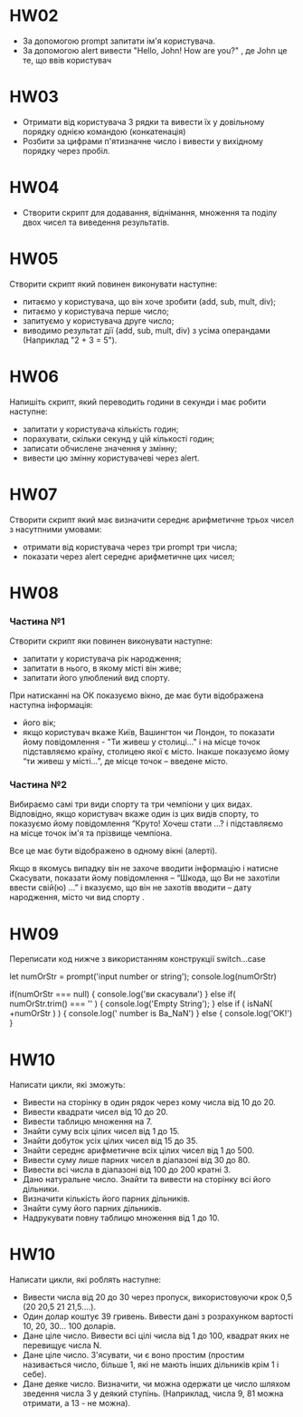 # HW02

<ul>
<li> За допомогою prompt запитати ім'я користувача.
</li>
<li>За допомогою alert вивести "Hello, John! How are you?" , де John це те, що ввів користувач</li>
</ul>

# HW03

<ul>
<li> Отримати від користувача 3 рядки та вивести їх у довільному порядку однією командою (конкатенація)
</li>
<li>Розбити за цифрами п'ятизначне число і вивести у вихідному порядку через пробіл.</li>
</ul>

# HW04

<ul>
<li> Створити скрипт для додавання, віднімання, множення та поділу двох чисел та виведення результатів.
</li>
 </ul>

# HW05

Створити скрипт який повинен виконувати наступне:

<ul>
<li> питаємо у користувача, що він хоче зробити (add, sub, mult, div);
</li>
<li> питаємо у користувача перше число;
</li>
<li> запитуємо у користувача друге число;
</li>
<li> виводимо результат дії (add, sub, mult, div) з усіма операндами (Наприклад "2 + 3 = 5").
</li>
 </ul>

# HW06

Напишіть скрипт, який переводить години в секунди і має робити наступне:

<ul>
<li> запитати у користувача кількість годин;
</li>
<li> порахувати, скільки секунд у цій кількості годин;
</li>
<li> записати обчислене значення у змінну;
</li>
<li> вивести цю змінну користувачеві через alert.
</li>
 </ul>

# HW07

Створити скрипт який має визначити середнє арифметичне трьох чисел з насутпними умовами:

<ul>
<li> отримати від користувача через три prompt три числа;
</li>
<li> показати через alert середнє арифметичне цих чисел;
</li>

 </ul>

# HW08

### Частина №1

Створити скрипт яки повинен виконувати наступне:

<ul>
<li> запитати у користувача рік народження;
</li>
<li> запитати в нього, в якому місті він живе;
</li>
<li> запитати його улюблений вид спорту.
 </ul>

При натисканні на ОК показуємо вікно, де має бути відображена наступна інформація:

<ul>
<li> його вік;
</li>
<li> якщо користувач вкаже Київ, Вашингтон чи Лондон, то показати йому повідомлення - "Ти живеш у столиці..." і на місце точок підставляємо країну, столицею якої є місто. Інакше показуємо йому “ти живеш у місті…”, де місце точок – введене місто.
</li>
 </ul>

### Частина №2

Вибираємо самі три види спорту та три чемпіони у цих видах. Відповідно, якщо користувач вкаже один із цих видів спорту, то показуємо йому повідомлення “Круто! Хочеш стати …? і підставляємо на місце точок ім'я та прізвище чемпіона.

Все це має бути відображено в одному вікні (алерті).

Якщо в якомусь випадку він не захоче вводити інформацію і натисне Скасувати, показати йому повідомлення – “Шкода, що Ви не захотіли ввести свій(ю) …” і вказуємо, що він не захотів вводити – дату народження, місто чи вид спорту .

# HW09

Переписати код нижче з використанням конструкції switch…case

let numOrStr = prompt('input number or string');
console.log(numOrStr)

if(numOrStr === null) {
console.log('ви скасували')
} else if( numOrStr.trim() === '' ) {
console.log('Empty String');
} else if ( isNaN( +numOrStr ) ) {
console.log(' number is Ba_NaN')
} else {
console.log('OK!')
}

# HW10

Написати цикли, які зможуть:

<ul>
<li>Вивести на сторінку в один рядок через кому числа від 10 до 20. 
</li>
<li>Вивести квадрати чисел від 10 до 20.  
</li>
<li>Вивести таблицю множення на 7.  
</li>
<li>Знайти суму всіх цілих чисел від 1 до 15.
</li>
<li>Знайти добуток усіх цілих чисел від 15 до 35.
</li>
<li>Знайти середнє арифметичне всіх цілих чисел від 1 до 500.  
</li>
<li>Вивести суму лише парних чисел в діапазоні від 30 до 80. 
</li>
<li>Вивести всі числа в діапазоні від 100 до 200 кратні 3. 
</li>
<li>Дано натуральне число. Знайти та вивести на сторінку всі його дільники. 
</li>
<li>Визначити кількість його парних дільників.
</li>
<li>Знайти суму його парних дільників.
</li>
<li>Надрукувати повну таблицю множення від 1 до 10.
</li>

 </ul>

# HW10

Написати цикли, які роблять наступне:

<ul>
<li>
Вивести числа від 20 до 30 через пропуск, використовуючи крок 0,5 (20 20,5 21 21,5….).
</li>
<li>
Один долар коштує 39 гривень. Вивести дані з розрахунком вартості 10,
20, 30... 100 доларів.
</li>
<li>
Дане ціле число. Вивести всі цілі числа від 1 до 100, квадрат яких не
перевищує числа N.
</li>
<li>
Дане ціле число. З'ясувати, чи є воно простим (простим називається
число, більше 1, які не мають інших дільників крім 1 і себе).
</li>
<li>
Дане деяке число. Визначити, чи можна одержати це число шляхом
зведення числа 3 у деякий ступінь. (Наприклад, числа 9, 81 можна
отримати, а 13 - не можна).
</li>
</ul>
